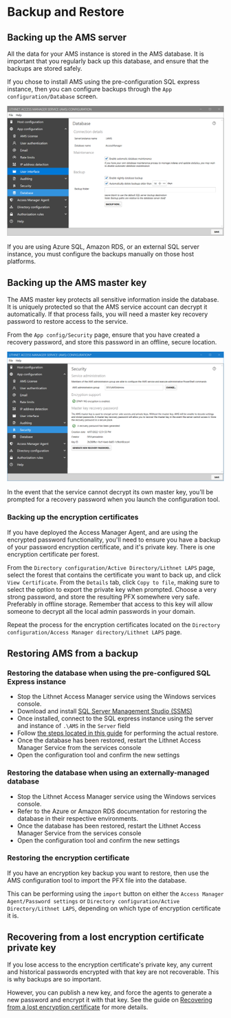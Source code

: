 # Backup and Restore

## Backing up the AMS server
All the data for your AMS instance is stored in the AMS database. It is important that you regularly back up this database, and ensure that the backups are stored safely.

If you chose to install AMS using the pre-configuration SQL express instance, then you can configure backups through the `App configuration/Database` screen.

![](../../images/ui-page-database.png)

If you are using Azure SQL, Amazon RDS, or an external SQL server instance, you must configure the backups manually on those host platforms.

## Backing up the AMS master key

The AMS master key protects all sensitive information inside the database. It is uniquely protected so that the AMS service account can decrypt it automatically. If that process fails, you will need a master key recovery password to restore access to the service.

From the `App config/Security` page, ensure that you have created a recovery password, and store this password in an offline, secure location.

![](../../images/ui-page-security.png)

In the event that the service cannot decrypt its own master key, you'll be prompted for a recovery password when you launch the configuration tool.

### Backing up the encryption certificates

If you have deployed the Access Manager Agent, and are using the encrypted password functionality, you'll need to ensure you have a backup of your password encryption certificate, and it's private key. There is one encryption certificate per forest.

From the `Directory configuration/Active Directory/Lithnet LAPS` page, select the forest that contains the certificate you want to back up, and click `View Certificate`. From the `Details` tab, click `Copy to file`, making sure to select the option to export the private key when prompted. Choose a very strong password, and store the resulting PFX somewhere very safe. Preferably in offline storage. Remember that access to this key will allow someone to decrypt all the local admin passwords in your domain.

Repeat the process for the encryption certificates located on the `Directory configuration/Access Manager directory/Lithnet LAPS` page.

## Restoring AMS from a backup

### Restoring the database when using the pre-configured SQL Express instance

* Stop the Lithnet Access Manager service using the Windows services console.
* Download and install [SQL Server Management Studio (SSMS)](https://docs.microsoft.com/en-us/sql/ssms/download-sql-server-management-studio-ssms?view=sql-server-ver16) 
* Once installed, connect to the SQL express instance using the server and instance of `.\AMS` in the `Server` field
* Follow [the steps located in this guide](https://docs.microsoft.com/en-us/sql/relational-databases/backup-restore/restore-a-database-backup-using-ssms?view=sql-server-ver16) for performing the actual restore.
* Once the database has been restored, restart the Lithnet Access Manager Service from the services console
* Open the configuration tool and confirm the new settings

### Restoring the database when using an externally-managed database

* Stop the Lithnet Access Manager service using the Windows services console.
* Refer to the Azure or Amazon RDS documentation for restoring the database in their respective environments.
* Once the database has been restored, restart the Lithnet Access Manager Service from the services console
* Open the configuration tool and confirm the new settings

### Restoring the encryption certificate

If you have an encryption key backup you want to restore, then use the AMS configuration tool to import the PFX file into the database.

This can be performing using the `import` button on either the `Access Manager Agent/Password settings` or `Directory configuration/Active Directory/Lithnet LAPS`, depending on which type of encryption certificate it is.

## Recovering from a lost encryption certificate private key

If you lose access to the encryption certificate's private key, any current and historical passwords encrypted with that key are not recoverable. This is why backups are so important.

However, you can publish a new key, and force the agents to generate a new password and encrypt it with that key. See the guide on [Recovering from a lost encryption certificate](recovering-from-a-lost-encryption-certificate.md) for more details.
